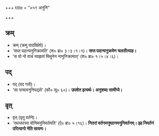 +++
title = "०५९ अनुनि"

+++

## क्रम्
- क्रम् (क्रमु पादविक्षेपे)।
- 'सप्त पदान्यनुनिक्रामति' (श० ब्रा० ३।३।१।१)। **सप्त पदान्यनुक्रमेण चलतीत्याह।**
- 'स यो नो वाचं व्याहृतां मिथुनेन नानुनिक्रामात्' (श० ब्रा० १।५।४।६)।

## पद्
- पद् (पद गतौ)।
- 'सा पत्यावनुनिपद्यते' (कौ० सू० ६०)। **उपशेत इत्यर्थः। अनुशब्दः सामीप्ये।**

## वृत्
- वृत् (वृतु वर्तने)।
- 'रथन्तरस्य योनिमनुनिवर्तयति' (ऐ० ब्रा० ५।१६)। **नितरां वर्तनमनुष्ठानमनुनिवर्तनम्। इह निवर्तनं परित्यागो नेति सायणः।**
